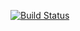 [![Build Status](https://dev.azure.com/jorgenwangsvendsen/SingleWriterEventStore/_apis/build/status/jorgenws.SingleWriterEventStore)](https://dev.azure.com/jorgenwangsvendsen/SingleWriterEventStore/_build/latest?definitionId=1)